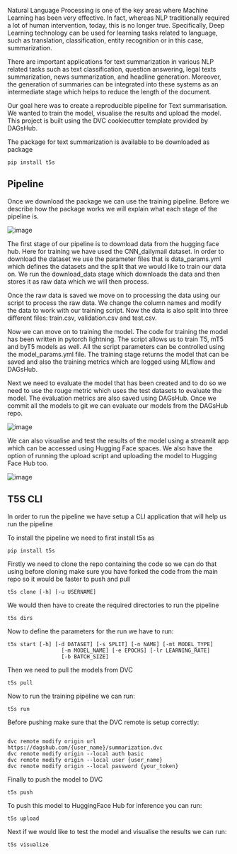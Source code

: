 Natural Language Processing is one of the key areas where Machine Learning has been very effective. In fact, whereas NLP traditionally required a lot of human intervention, today, this is no longer true. Specifically, Deep Learning technology can be used for learning tasks related to language, such as translation, classification, entity recognition or in this case, summarization.


There are important applications for text summarization in various NLP related tasks such as text classification, question answering, legal texts summarization, news summarization, and headline generation. Moreover, the generation of summaries can be integrated into these systems as an intermediate stage which helps to reduce the length of the document.

Our goal here was to create a reproducible pipeline for Text summarisation. We wanted to train the model, visualise the results and upload the model. This project is built using the DVC cookiecutter template provided by DAGsHub. 

The package for text summarization is available to be downloaded as package 

```
pip install t5s
```

## Pipeline

Once we download the package we can use the training pipeline. Before we describe how the package works we will explain what each stage of the pipeline is.

![image](https://user-images.githubusercontent.com/49101362/129772732-438e700b-b0f0-4a74-832e-27628d8c2da3.png)

The first stage of our pipeline is to download data from the hugging face hub. Here for training we have used the CNN_dailymail dataset. In order to download the dataset we use the parameter files that is data_params.yml which defines the datasets and the split that we would like to train our data on. We run the download_data stage which downloads the data and then stores it as raw data which we will then process. 

Once the raw data is saved we move on to processing the data using our script to process the raw data. We change the column names and modify the data to work with our training script. Now the data is also split into three different files: train.csv, validation.csv and test.csv. 

Now we can move on to training the model. The code for training the model has been written in pytorch lightning. The script allows us to train T5, mT5 and byT5 models as well. All the script parameters can be controlled using the model_params.yml file. The training stage returns the model that can be saved and also the training metrics which are logged using MLflow and DAGsHub. 

Next we need to evaluate the model that has been created and to do so we need to use the rouge metric which uses the test datasets to evaluate the model. The evaluation metrics are also saved using DAGsHub. Once we commit all the models to git we can evaluate our models from the DAGsHub repo. 

![image](https://user-images.githubusercontent.com/49101362/129772801-063ec2fd-feb2-401b-ab9c-0d9250447d1a.png)


We can also visualise and test the results of the model using a streamlit app which can be accessed using Hugging Face spaces. We also have the option of running the upload script and uploading the model to Hugging Face Hub too.

![image](https://user-images.githubusercontent.com/49101362/129772845-8a93b3ce-ad6b-44ce-aa41-0b6da65a8ac4.png)

## T5S CLI

In order to run the pipeline we have setup a CLI application that will help us run the pipeline 

To install the pipeline we need to first install t5s as 

```
pip install t5s
```

Firstly we need to clone the repo containing the code so we can do that using before cloning make sure you have forked the code from the main repo so it would be faster to push and pull
```
t5s clone [-h] [-u USERNAME]
```

We would then have to create the required directories to run the pipeline

```
t5s dirs
``` 

Now to define the parameters for the run we have to run:
```
t5s start [-h] [-d DATASET] [-s SPLIT] [-n NAME] [-mt MODEL_TYPE]
                 [-m MODEL_NAME] [-e EPOCHS] [-lr LEARNING_RATE]
                 [-b BATCH_SIZE]
```
Then we need to pull the models from DVC

```
t5s pull
```

Now to run the training pipeline we can run:

```
t5s run
```

Before pushing make sure that the DVC remote is setup correctly:

```

dvc remote modify origin url https://dagshub.com/{user_name}/summarization.dvc
dvc remote modify origin --local auth basic
dvc remote modify origin --local user {user_name}
dvc remote modify origin --local password {your_token}

```
Finally to push the model to DVC

```
t5s push
```

To push this model to HuggingFace Hub for inference you can run:

```
t5s upload
```

Next if we would like to test the model and visualise the results we can run:

```
t5s visualize
```



